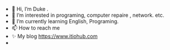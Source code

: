 - 👋 Hi, I’m Duke . 
- 👀 I’m interested in programing, computer repaire , network. etc.
- 🌱 I’m currently learning  English, Programing.
- 📫 How to reach me 
- ✨ My blog  https://www.itiohub.com
- 

<!---
Dukebobo/Dukebobo is a ✨ special ✨ repository because its `README.md` (this file) appears on your GitHub profile.
You can click the Preview link to take a look at your changes.
--->

